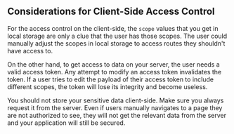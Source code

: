 ## Considerations for Client-Side Access Control

For the access control on the client-side, the `scope` values that you get in local storage are only a clue that the user has those scopes. The user could manually adjust the scopes in local storage to access routes they shouldn't have access to. 

On the other hand, to get access to data on your server, the user needs a valid access token. Any attempt to modify an access token invalidates the token. If a user tries to edit the payload of their access token to include different scopes, the token will lose its integrity and become useless.

You should not store your sensitive data client-side. Make sure you always request it from the server. Even if users manually navigates to a page they are not authorized to see, they will not get the relevant data from the server and your application will still be secured.
